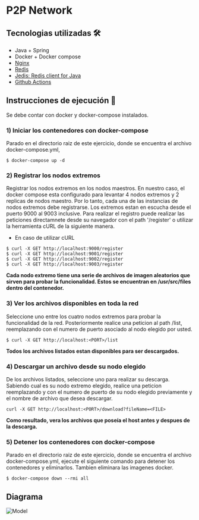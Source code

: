# P2P Network

## Tecnologias utilizadas 🛠️

-   Java + Spring
-   Docker + Docker compose
-   <a href="https://hub.docker.com/_/nginx">Nginx</a>
-   <a href="https://hub.docker.com/_/redis">Redis</a>
-   <a href="https://github.com/redis/jedis">Jedis: Redis client for Java</a>
-   <a href="https://github.com/matiasgimenezdev/sistemas-distribuidos/blob/main/.github/workflows/P2PNetwork.yml">Github Actions</a>

## Instrucciones de ejecución 📒

Se debe contar con docker y docker-compose instalados.

### 1) Iniciar los contenedores con docker-compose

Parado en el directorio raiz de este ejercicio, donde se encuentra el archivo docker-compose.yml,

```
$ docker-compose up -d
```

### 2) Registrar los nodos extremos

Registrar los nodos extremos en los nodos maestros. En nuestro caso, el docker compose esta configurado para levantar 4 nodos extremos y 2 replicas de nodos maestro. Por lo tanto, cada una de las instancias de nodos extremos debe registrarse. Los extremos estan en escucha desde el puerto 9000 al 9003 inclusive. Para realizar el registro puede realizar las peticiones directamnete desde su navegador con el path '/register' o utilizar la herramienta cURL de la siguiente manera.

-   En caso de utilizar cURL

```
$ curl -X GET http://localhost:9000/register
$ curl -X GET http://localhost:9001/register
$ curl -X GET http://localhost:9002/register
$ curl -X GET http://localhost:9003/register
```

**Cada nodo extremo tiene una serie de archivos de imagen aleatorios que sirven para probar la funcionalidad. Estos se encuentran en /usr/src/files dentro del contenedor.**

### 3) Ver los archivos disponibles en toda la red

Seleccione uno entre los cuatro nodos extremos para probar la funcionalidad de la red. Posteriormente realice una peticion al path /list, reemplazando <PORT> con el numero de puerto asociado al nodo elegido por usted.

```
$ curl -X GET http://localhost:<PORT>/list
```

**Todos los archivos listados estan disponibles para ser descargados.**

### 4) Descargar un archivo desde su nodo elegido

De los archivos listados, seleccione uno para realizar su descarga. Sabiendo cual es su nodo extremo elegido, realice una peticion reemplazando <PORT> y <FILE> con el numero de puerto de su nodo elegido previamente y el nombre de archivo que desea descargar.

```
curl -X GET http://localhost:<PORT>/download?fileName=<FILE>
```
  
**Como resultado, vera los archivos que poseía el host antes y despues de la descarga.**

### 5) Detener los contenedores con docker-compose

Parado en el directorio raiz de este ejercicio, donde se encuentra el archivo docker-compose.yml, ejecute el siguiente comando para detener los contenedores y eliminarlos. Tambien eliminara las imagenes docker.

```
$ docker-compose down --rmi all
```

## Diagrama

![Model](https://user-images.githubusercontent.com/117539520/234723125-da59947b-d4e7-4229-b6fd-db04f45c9341.png)
